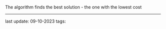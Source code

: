 The algorithm finds the best solution - the one with the lowest cost

---
last update: 09-10-2023
tags:
